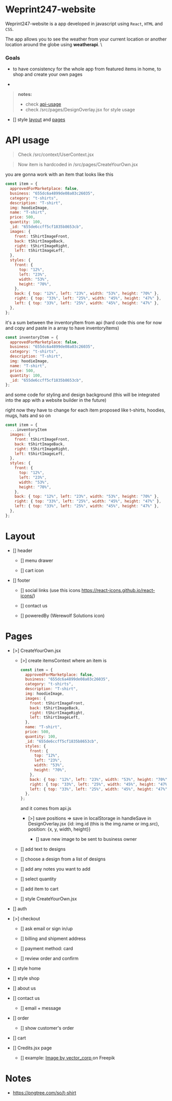 # Weprint247-website

Weprint247-website is a app developed in javascript using `React`, `HTML` and `CSS`.

The app allows you to see the weather from your current location or another location around the globe using **weatherapi**. \

  ### **Goals**

  - to have consistency for the whole app from featured items in home, to shop and create your own pages

  -

  > **notes:**
  >
  > - check [api-usage](#api-usage)
  > - check /src/pages/DesignOverlay.jsx for style usage

- [] style [layout](#layout) and [pages](#pages)

# API usage

> Check /src/context/UserContext.jsx

> Now item is hardcoded in /src/pages/CreateYourOwn.jsx

you are gonna work with an item that looks like this

```javascript
const item = {
  approvedForMarketplace: false,
  business: "655dc6a4899de08a03c26035",
  category: "t-shirts",
  description: "T-shirt",
  img: hoodieImage,
  name: "T-shirt",
  price: 500,
  quantity: 100,
  _id: "655de6ccff5cf1835b8653cb",
  images: {
    front: tShirtImageFront,
    back: tShirtImageBack,
    right: tShirtImageRight,
    left: tShirtImageLeft,
  },
  styles: {
    front: {
      top: "12%",
      left: "23%",
      width: "53%",
      height: "70%",
    },
    back: { top: "12%", left: "23%", width: "53%", height: "70%" },
    right: { top: "33%", left: "25%", width: "45%", height: "47%" },
    left: { top: "33%", left: "25%", width: "45%", height: "47%" },
  },
};
```

it's a sum between the inventoryItem from api (hard code this one for now and copy and paste in a array to have inventoryItems)

```javascript
const inventoryItem = {
  approvedForMarketplace: false,
  business: "655dc6a4899de08a03c26035",
  category: "t-shirts",
  description: "T-shirt",
  img: hoodieImage,
  name: "T-shirt",
  price: 500,
  quantity: 100,
  _id: "655de6ccff5cf1835b8653cb",
};
```

and some code for styling and design background (this will be integrated into the app with a website builder in the future)

right now they have to change for each item proposed like t-shirts, hoodies, mugs, hats and so on

```javascript
const item = {
  ...inventoryItem
  images: {
    front: tShirtImageFront,
    back: tShirtImageBack,
    right: tShirtImageRight,
    left: tShirtImageLeft,
  },
  styles: {
    front: {
      top: "12%",
      left: "23%",
      width: "53%",
      height: "70%",
    },
    back: { top: "12%", left: "23%", width: "53%", height: "70%" },
    right: { top: "33%", left: "25%", width: "45%", height: "47%" },
    left: { top: "33%", left: "25%", width: "45%", height: "47%" },
  },
};
```

# Layout

- [] header

  - [] menu drawer

  - [] cart icon

- [] footer

  - [] social links (use this icons https://react-icons.github.io/react-icons/)

  - [] contact us

  - [] poweredBy (Werewolf Solutions icon)

# Pages

- [>] CreateYourOwn.jsx

  - [>] create itemsContext where an item is

    ```javascript
    const item = {
      approvedForMarketplace: false,
      business: "655dc6a4899de08a03c26035",
      category: "t-shirts",
      description: "T-shirt",
      img: hoodieImage,
      images: {
        front: tShirtImageFront,
        back: tShirtImageBack,
        right: tShirtImageRight,
        left: tShirtImageLeft,
      },
      name: "T-shirt",
      price: 500,
      quantity: 100,
      _id: "655de6ccff5cf1835b8653cb",
      styles: {
        front: {
          top: "12%",
          left: "23%",
          width: "53%",
          height: "70%",
        },
        back: { top: "12%", left: "23%", width: "53%", height: "70%" },
        right: { top: "33%", left: "25%", width: "45%", height: "47%" },
        left: { top: "33%", left: "25%", width: "45%", height: "47%" },
      },
    };
    ```

    and it comes from api.js

    - [>] save positions => save in localStorage in handleSave in DesignOverlay.jsx {id: img.id (this is the img.name or img.src), position: {x, y, width, height}}

      - [] save new image to be sent to business owner

  - [] add text to designs

  - [] choose a design from a list of designs

  - [] add any notes you want to add

  - [] select quantity

  - [] add item to cart

  - [] style CreateYourOwn.jsx

- [] auth

- [>] checkout

  - [] ask email or sign in/up

  - [] billing and shipment address

  - [] payment method: card

  - [] review order and confirm

- [] style home

- [] style shop

- [] about us

- [] contact us

  - [] email + message

- [] order

  - [] show customer's order

- [] cart

- [] Credits.jsx page

  - [] example: <a href="https://www.freepik.com/free-vector/short-sleeves-white-t-shirt-mockup_29663920.htm#query=transparent%20background%20t%20shirt&position=48&from_view=search&track=ais&uuid=8d6754b0-9a6d-4202-82b3-1721f78d1fb5">
    Image by vector_corp
    </a>
    on Freepik

# Notes

- https://pngtree.com/so/t-shirt
